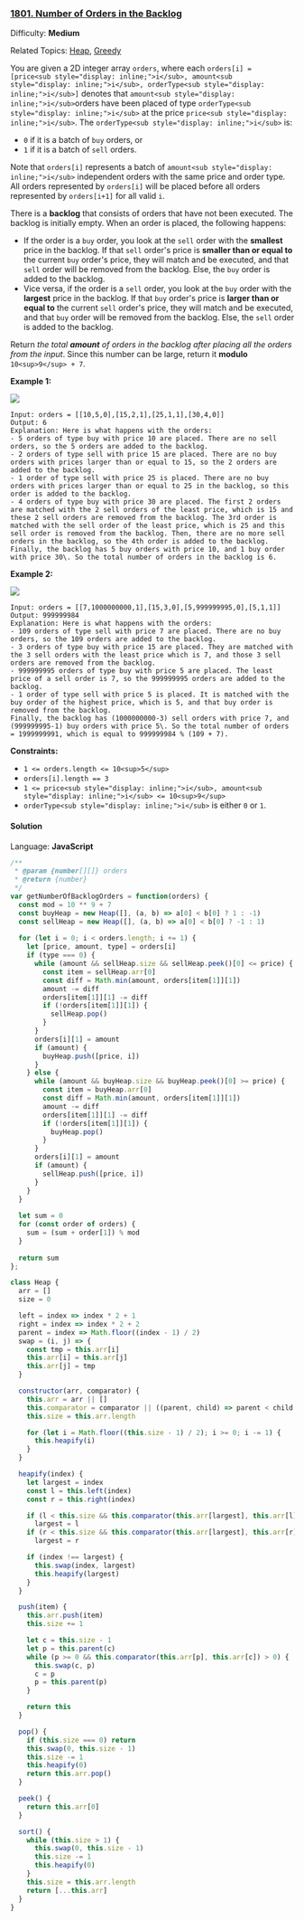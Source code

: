 ### [1801\. Number of Orders in the Backlog](https://leetcode.com/problems/number-of-orders-in-the-backlog/)

Difficulty: **Medium**  

Related Topics: [Heap](https://leetcode.com/tag/heap/), [Greedy](https://leetcode.com/tag/greedy/)


You are given a 2D integer array `orders`, where each `orders[i] = [price<sub style="display: inline;">i</sub>, amount<sub style="display: inline;">i</sub>, orderType<sub style="display: inline;">i</sub>]` denotes that `amount<sub style="display: inline;">i</sub>`orders have been placed of type `orderType<sub style="display: inline;">i</sub>` at the price `price<sub style="display: inline;">i</sub>`. The `orderType<sub style="display: inline;">i</sub>` is:

*   `0` if it is a batch of `buy` orders, or
*   `1` if it is a batch of `sell` orders.

Note that `orders[i]` represents a batch of `amount<sub style="display: inline;">i</sub>` independent orders with the same price and order type. All orders represented by `orders[i]` will be placed before all orders represented by `orders[i+1]` for all valid `i`.

There is a **backlog** that consists of orders that have not been executed. The backlog is initially empty. When an order is placed, the following happens:

*   If the order is a `buy` order, you look at the `sell` order with the **smallest** price in the backlog. If that `sell` order's price is **smaller than or equal to** the current `buy` order's price, they will match and be executed, and that `sell` order will be removed from the backlog. Else, the `buy` order is added to the backlog.
*   Vice versa, if the order is a `sell` order, you look at the `buy` order with the **largest** price in the backlog. If that `buy` order's price is **larger than or equal to** the current `sell` order's price, they will match and be executed, and that `buy` order will be removed from the backlog. Else, the `sell` order is added to the backlog.

Return _the total **amount** of orders in the backlog after placing all the orders from the input_. Since this number can be large, return it **modulo** `10<sup>9</sup> + 7`.

**Example 1:**

![](https://assets.leetcode.com/uploads/2021/03/11/ex1.png)

```
Input: orders = [[10,5,0],[15,2,1],[25,1,1],[30,4,0]]
Output: 6
Explanation: Here is what happens with the orders:
- 5 orders of type buy with price 10 are placed. There are no sell orders, so the 5 orders are added to the backlog.
- 2 orders of type sell with price 15 are placed. There are no buy orders with prices larger than or equal to 15, so the 2 orders are added to the backlog.
- 1 order of type sell with price 25 is placed. There are no buy orders with prices larger than or equal to 25 in the backlog, so this order is added to the backlog.
- 4 orders of type buy with price 30 are placed. The first 2 orders are matched with the 2 sell orders of the least price, which is 15 and these 2 sell orders are removed from the backlog. The 3rd order is matched with the sell order of the least price, which is 25 and this sell order is removed from the backlog. Then, there are no more sell orders in the backlog, so the 4th order is added to the backlog.
Finally, the backlog has 5 buy orders with price 10, and 1 buy order with price 30\. So the total number of orders in the backlog is 6.
```

**Example 2:**

![](https://assets.leetcode.com/uploads/2021/03/11/ex2.png)

```
Input: orders = [[7,1000000000,1],[15,3,0],[5,999999995,0],[5,1,1]]
Output: 999999984
Explanation: Here is what happens with the orders:
- 109 orders of type sell with price 7 are placed. There are no buy orders, so the 109 orders are added to the backlog.
- 3 orders of type buy with price 15 are placed. They are matched with the 3 sell orders with the least price which is 7, and those 3 sell orders are removed from the backlog.
- 999999995 orders of type buy with price 5 are placed. The least price of a sell order is 7, so the 999999995 orders are added to the backlog.
- 1 order of type sell with price 5 is placed. It is matched with the buy order of the highest price, which is 5, and that buy order is removed from the backlog.
Finally, the backlog has (1000000000-3) sell orders with price 7, and (999999995-1) buy orders with price 5\. So the total number of orders = 1999999991, which is equal to 999999984 % (109 + 7).
```

**Constraints:**

*   `1 <= orders.length <= 10<sup>5</sup>`
*   `orders[i].length == 3`
*   `1 <= price<sub style="display: inline;">i</sub>, amount<sub style="display: inline;">i</sub> <= 10<sup>9</sup>`
*   `orderType<sub style="display: inline;">i</sub>` is either `0` or `1`.


#### Solution

Language: **JavaScript**

```javascript
/**
 * @param {number[][]} orders
 * @return {number}
 */
var getNumberOfBacklogOrders = function(orders) {
  const mod = 10 ** 9 + 7
  const buyHeap = new Heap([], (a, b) => a[0] < b[0] ? 1 : -1)
  const sellHeap = new Heap([], (a, b) => a[0] < b[0] ? -1 : 1)
  
  for (let i = 0; i < orders.length; i += 1) {
    let [price, amount, type] = orders[i]
    if (type === 0) {
      while (amount && sellHeap.size && sellHeap.peek()[0] <= price) {
        const item = sellHeap.arr[0]
        const diff = Math.min(amount, orders[item[1]][1])
        amount -= diff
        orders[item[1]][1] -= diff
        if (!orders[item[1]][1]) {
          sellHeap.pop()
        }
      }
      orders[i][1] = amount
      if (amount) {
        buyHeap.push([price, i])
      }
    } else {
      while (amount && buyHeap.size && buyHeap.peek()[0] >= price) {
        const item = buyHeap.arr[0]
        const diff = Math.min(amount, orders[item[1]][1])
        amount -= diff
        orders[item[1]][1] -= diff
        if (!orders[item[1]][1]) {
          buyHeap.pop()
        }
      }
      orders[i][1] = amount
      if (amount) {
        sellHeap.push([price, i])
      }
    }
  }
  
  let sum = 0
  for (const order of orders) {
    sum = (sum + order[1]) % mod
  }
  
  return sum
};

class Heap {
  arr = []
  size = 0

  left = index => index * 2 + 1
  right = index => index * 2 + 2
  parent = index => Math.floor((index - 1) / 2)
  swap = (i, j) => {
    const tmp = this.arr[i]
    this.arr[i] = this.arr[j]
    this.arr[j] = tmp
  }

  constructor(arr, comparator) {
    this.arr = arr || []
    this.comparator = comparator || ((parent, child) => parent < child ? -1 : 1)
    this.size = this.arr.length

    for (let i = Math.floor((this.size - 1) / 2); i >= 0; i -= 1) {
      this.heapify(i)
    }
  }

  heapify(index) {
    let largest = index
    const l = this.left(index)
    const r = this.right(index)

    if (l < this.size && this.comparator(this.arr[largest], this.arr[l]) > 0)
      largest = l
    if (r < this.size && this.comparator(this.arr[largest], this.arr[r]) > 0)
      largest = r

    if (index !== largest) {
      this.swap(index, largest)
      this.heapify(largest)
    }
  }

  push(item) {
    this.arr.push(item)
    this.size += 1

    let c = this.size - 1
    let p = this.parent(c)
    while (p >= 0 && this.comparator(this.arr[p], this.arr[c]) > 0) {
      this.swap(c, p)
      c = p
      p = this.parent(p)
    }

    return this
  }

  pop() {
    if (this.size === 0) return
    this.swap(0, this.size - 1)
    this.size -= 1
    this.heapify(0)
    return this.arr.pop()
  }

  peek() {
    return this.arr[0]
  }

  sort() {
    while (this.size > 1) {
      this.swap(0, this.size - 1)
      this.size -= 1
      this.heapify(0)
    }
    this.size = this.arr.length
    return [...this.arr]
  }
}
```